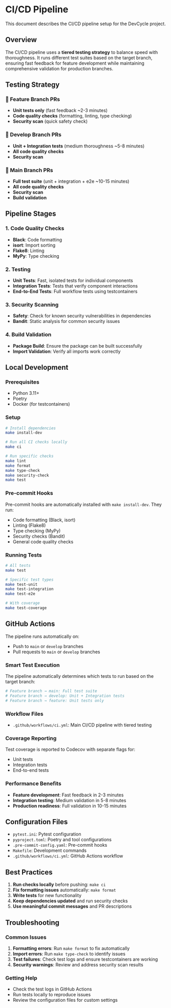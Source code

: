 # CI/CD Pipeline

This document describes the CI/CD pipeline setup for the DevCycle project.

## Overview

The CI/CD pipeline uses a **tiered testing strategy** to balance speed with thoroughness. It runs different test suites based on the target branch, ensuring fast feedback for feature development while maintaining comprehensive validation for production branches.

## Testing Strategy

### 🚀 Feature Branch PRs
- **Unit tests only** (fast feedback ~2-3 minutes)
- **Code quality checks** (formatting, linting, type checking)
- **Security scan** (quick safety check)

### 🔄 Develop Branch PRs
- **Unit + Integration tests** (medium thoroughness ~5-8 minutes)
- **All code quality checks**
- **Security scan**

### 🎯 Main Branch PRs
- **Full test suite** (unit + integration + e2e ~10-15 minutes)
- **All code quality checks**
- **Security scan**
- **Build validation**

## Pipeline Stages

### 1. Code Quality Checks
- **Black**: Code formatting
- **isort**: Import sorting
- **Flake8**: Linting
- **MyPy**: Type checking

### 2. Testing
- **Unit Tests**: Fast, isolated tests for individual components
- **Integration Tests**: Tests that verify component interactions
- **End-to-End Tests**: Full workflow tests using testcontainers

### 3. Security Scanning
- **Safety**: Check for known security vulnerabilities in dependencies
- **Bandit**: Static analysis for common security issues

### 4. Build Validation
- **Package Build**: Ensure the package can be built successfully
- **Import Validation**: Verify all imports work correctly

## Local Development

### Prerequisites
- Python 3.11+
- Poetry
- Docker (for testcontainers)

### Setup
```bash
# Install dependencies
make install-dev

# Run all CI checks locally
make ci

# Run specific checks
make lint
make format
make type-check
make security-check
make test
```

### Pre-commit Hooks
Pre-commit hooks are automatically installed with `make install-dev`. They run:
- Code formatting (Black, isort)
- Linting (Flake8)
- Type checking (MyPy)
- Security checks (Bandit)
- General code quality checks

### Running Tests
```bash
# All tests
make test

# Specific test types
make test-unit
make test-integration
make test-e2e

# With coverage
make test-coverage
```

## GitHub Actions

The pipeline runs automatically on:
- Push to `main` or `develop` branches
- Pull requests to `main` or `develop` branches

### Smart Test Execution
The pipeline automatically determines which tests to run based on the target branch:

```yaml
# Feature branch → main: Full test suite
# Feature branch → develop: Unit + Integration tests
# Feature branch → feature: Unit tests only
```

### Workflow Files
- `.github/workflows/ci.yml`: Main CI/CD pipeline with tiered testing

### Coverage Reporting
Test coverage is reported to Codecov with separate flags for:
- Unit tests
- Integration tests
- End-to-end tests

### Performance Benefits
- **Feature development**: Fast feedback in 2-3 minutes
- **Integration testing**: Medium validation in 5-8 minutes
- **Production readiness**: Full validation in 10-15 minutes

## Configuration Files

- `pytest.ini`: Pytest configuration
- `pyproject.toml`: Poetry and tool configurations
- `.pre-commit-config.yaml`: Pre-commit hooks
- `Makefile`: Development commands
- `.github/workflows/ci.yml`: GitHub Actions workflow

## Best Practices

1. **Run checks locally** before pushing: `make ci`
2. **Fix formatting issues** automatically: `make format`
3. **Write tests** for new functionality
4. **Keep dependencies updated** and run security checks
5. **Use meaningful commit messages** and PR descriptions

## Troubleshooting

### Common Issues

1. **Formatting errors**: Run `make format` to fix automatically
2. **Import errors**: Run `make type-check` to identify issues
3. **Test failures**: Check test logs and ensure testcontainers are working
4. **Security warnings**: Review and address security scan results

### Getting Help

- Check the test logs in GitHub Actions
- Run tests locally to reproduce issues
- Review the configuration files for custom settings
